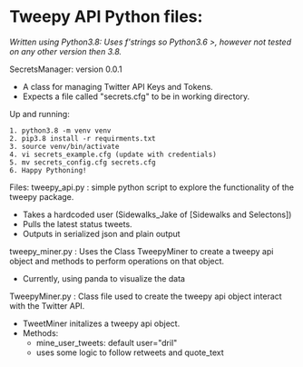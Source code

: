 # Tweepy API Python files:

*Written using Python3.8: Uses f'strings so Python3.6 >, however not tested on any other version then 3.8.*

SecretsManager: version 0.0.1
* A class for managing Twitter API Keys and Tokens.
* Expects a file called "secrets.cfg" to be in working directory.

Up and running:
```
1. python3.8 -m venv venv
2. pip3.8 install -r requirments.txt
3. source venv/bin/activate
4. vi secrets_example.cfg (update with credentials)
5. mv secrets_config.cfg secrets.cfg
6. Happy Pythoning!
```

Files:
tweepy_api.py : simple python script to explore the functionality of the tweepy package.
* Takes a hardcoded user (Sidewalks_Jake of [Sidewalks and Selectons])
* Pulls the latest status tweets.
* Outputs in serialized json and plain output

tweepy_miner.py : Uses the Class TweepyMiner to create a tweepy api object and methods to perform operations on that object. 
* Currently, using panda to visualize the data 
 

TweepyMiner.py : Class file used to create the tweepy api object interact with the Twitter API.
* TweetMiner initalizes a tweepy api object.
* Methods:
  - mine_user_tweets: default user="dril"
  - uses some logic to follow retweets and quote_text
 
